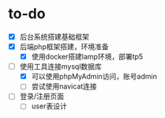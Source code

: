 # to-do
- [x] 后台系统搭建基础框架
- [x] 后端php框架搭建，环境准备
  - [x] 使用docker搭建lamp环境，部署tp5
- [ ] 使用工具连接mysql数据库
  - [x] 可以使用phpMyAdmin访问，账号admin
  - [ ] 尝试使用navicat连接
- [ ] 登录/注册页面
  - [ ] user表设计